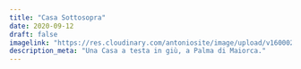 ```yaml
---
title: "Casa Sottosopra"
date: 2020-09-12
draft: false
imagelink: "https://res.cloudinary.com/antoniosite/image/upload/v1600028976/Foto/47694318_295915974608009_5403639844213030092_n.jpg_kjq8ko.jpg"
description_meta: "Una Casa a testa in giù, a Palma di Maiorca."
---
```

